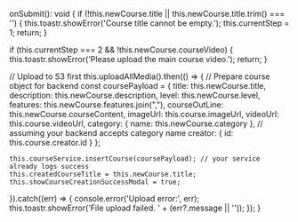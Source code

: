 onSubmit(): void {
  if (!this.newCourse.title || this.newCourse.title.trim() === '') {
    this.toastr.showError('Course title cannot be empty.');
    this.currentStep = 1;
    return;
  }

  if (this.currentStep === 2 && !this.newCourse.courseVideo) {
    this.toastr.showError('Please upload the main course video.');
    return;
  }

  // Upload to S3 first
  this.uploadAllMedia().then(() => {
    // Prepare course object for backend
    const coursePayload = {
      title: this.newCourse.title,
      description: this.newCourse.description,
      level: this.newCourse.level,
      features: this.newCourse.features.join(","),
      courseOutLine: this.newCourse.courseContent,
      imageUrl: this.course.imageUrl,
      videoUrl: this.course.videoUrl,
      category: { name: this.newCourse.category },  // assuming your backend accepts category name
      creator: { id: this.course.creator.id }
    };

    this.courseService.insertCourse(coursePayload); // your service already logs success
    this.createdCourseTitle = this.newCourse.title;
    this.showCourseCreationSuccessModal = true;

  }).catch((err) => {
    console.error('Upload error:', err);
    this.toastr.showError('File upload failed. ' + (err?.message || ''));
  });
}
